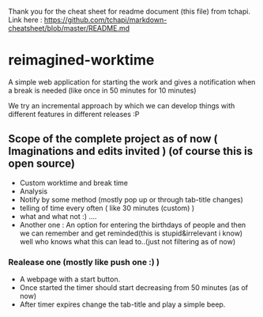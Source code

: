 Thank you for the cheat sheet for readme document (this file) from tchapi. Link here : https://github.com/tchapi/markdown-cheatsheet/blob/master/README.md

# reimagined-worktime
A simple web application for starting the work and gives a notification when a break is needed (like once in 50 minutes for 10 minutes)

We try an incremental approach by which we can develop things with different features in different releases :P

## Scope of the complete project as of now ( Imaginations and edits invited ) (of course this is open source)

* Custom worktime and break time
* Analysis
* Notify by some method (mostly pop up or through tab-title changes)
* telling of time every often ( like 30 minutes (custom) )
* what and what not :) ....
* Another one : An option for entering the birthdays of people and then we can remember and get reminded(this is stupid&irrelevant i know) well who knows what this can lead to..(just not filtering as of now)

### Realease one (mostly like push one :) )

* A webpage with a start button.
* Once started the timer should start decreasing from 50 minutes (as of now)
* After timer expires change the tab-title and play a simple beep.
